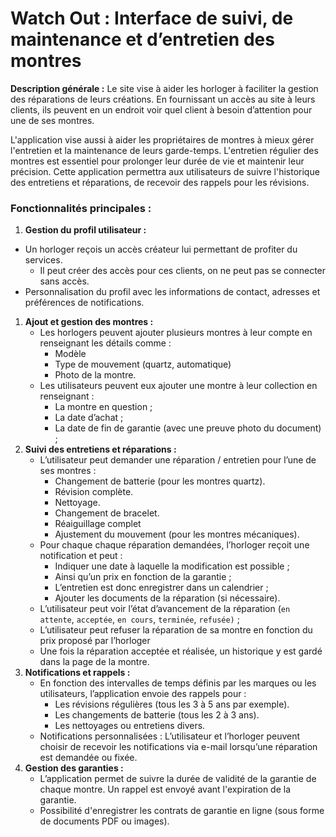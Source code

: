 # Watch Out : Interface de suivi, de maintenance et d’entretien des montres

**Description générale :**
Le site vise à aider les horloger à faciliter la gestion des réparations de leurs créations. En fournissant un accès au site à leurs clients, ils peuvent en un endroit voir quel client à besoin d’attention pour une de ses montres. 

L'application vise aussi à aider les propriétaires de montres à mieux gérer l'entretien et la maintenance de leurs garde-temps. L'entretien régulier des montres est essentiel pour prolonger leur durée de vie et maintenir leur précision. Cette application permettra aux utilisateurs de suivre l'historique des entretiens et réparations, de recevoir des rappels pour les révisions.

### Fonctionnalités principales :

1. **Gestion du profil utilisateur :**
- Un horloger reçois un accès créateur lui permettant de profiter du services.
    - Il peut créer des accès pour ces clients, on ne peut pas se connecter sans accès.
- Personnalisation du profil avec les informations de contact, adresses et préférences de notifications.
1. **Ajout et gestion des montres :**
    - Les horlogers peuvent ajouter plusieurs montres à leur compte en renseignant les détails comme :
        - Modèle
        - Type de mouvement (quartz, automatique)
        - Photo de la montre.
    - Les utilisateurs peuvent eux ajouter une montre à leur collection en renseignant :
        - La montre en question ;
        - La date d’achat ;
        - La date de fin de garantie (avec une preuve photo du document) ;
2. **Suivi des entretiens et réparations :**
    - L’utilisateur peut demander une réparation / entretien pour l’une de ses montres :
        - Changement de batterie (pour les montres quartz).
        - Révision complète.
        - Nettoyage.
        - Changement de bracelet.
        - Réaiguillage complet
        - Ajustement du mouvement (pour les montres mécaniques).
    - Pour chaque chaque réparation demandées, l’horloger reçoit une notification et peut :
        - Indiquer une date à laquelle la modification est possible ;
        - Ainsi qu’un prix en fonction de la garantie ;
        - L’entretien est donc enregistrer dans un calendrier ;
        - Ajouter les documents de la réparation (si nécessaire).
    - L’utilisateur peut voir l’état d’avancement de la réparation (`en attente`, `acceptée`, `en cours`, `terminée`, `refusée)` ;
    - L’utilisateur peut refuser la réparation de sa montre en fonction du prix proposé par l’horloger
    - Une fois la réparation acceptée et réalisée, un historique y est gardé dans la page de la montre.
3. **Notifications et rappels :**
    - En fonction des intervalles de temps définis par les marques ou les utilisateurs, l’application envoie des rappels pour :
        - Les révisions régulières (tous les 3 à 5 ans par exemple).
        - Les changements de batterie (tous les 2 à 3 ans).
        - Les nettoyages ou entretiens divers.
    - Notifications personnalisées : L’utilisateur et l’horloger peuvent choisir de recevoir les notifications via e-mail lorsqu’une réparation est demandée ou fixée.
4. **Gestion des garanties :**
    - L’application permet de suivre la durée de validité de la garantie de chaque montre. Un rappel est envoyé avant l'expiration de la garantie.
    - Possibilité d'enregistrer les contrats de garantie en ligne (sous forme de documents PDF ou images).
